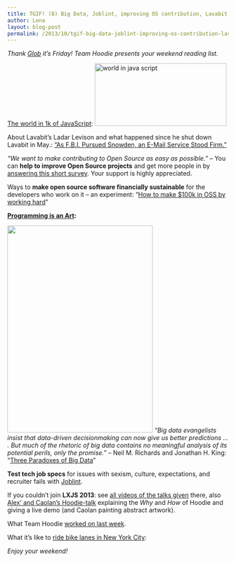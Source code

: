 ```yaml
---
title: TGIF! (8) Big Data, Joblint, improving OS contribution, Lavabit, LXJS
author: Lena
layout: blog-post
permalink: /2013/10/tgif-big-data-joblint-improving-os-contribution-lavabit-lxjs/
---
```

*Thank [Glob][1] it’s Friday! Team Hoodie presents your weekend reading list.*

[The world in 1k of JavaScript][2]:
[<img class="alignnone size-medium wp-image-464" src="http://blog.hood.ie/wp-content/uploads/2013/09/Screen-Shot-2013-09-27-at-12.04.46-300x142.png" alt="world in java script" width="300" height="142" />][2]

About Lavabit&#8217;s Ladar Levison and what happened since he shut down Lavabit in May.: [&#8220;As F.B.I. Pursued Snowden, an E-Mail Service Stood Firm.&#8221;][3]

*&#8220;We want to make contributing to Open Source as easy as possible.&#8221;* – You can **help to improve Open Source projects** and get more people in by [answering this short survey][4]. Your support is highly appreciated. <!--more-->

Ways to **make open source software financially sustainable** for the developers who work on it &#8211; an experiment: &#8220;[How to make $100k in OSS by working hard][5]&#8221;

**[Programming is an Art][6]:**

[<img class="alignnone  wp-image-479" src="http://blog.hood.ie/wp-content/uploads/2013/10/programming-art-331x470.jpg" alt="" width="331" height="470" />][6]
*&#8220;Big data evangelists insist that data-driven decisionmaking can now give us better predictions &#8230; . But much of the rhetoric of big data contains no meaningful analysis of its potential perils, only the promise.&#8221;* – Neil M. Richards and Jonathan H. King: &#8220;[Three Paradoxes of Big Data][7]&#8221;

**Test tech job specs** for issues with sexism, culture, expectations, and recruiter fails with [Joblint][8].

If you couldn&#8217;t join **LXJS 2013**: see [all videos of the talks given][9] there, also [Alex&#8217; and Caolan&#8217;s Hoodie-talk][10] explaining the *Why* and *How* of Hoodie and giving a live demo (and Caolan painting abstract artwork).

What Team Hoodie [worked on last week][11].

What it&#8217;s like to [ride bike lanes in New York City][12]:



*Enjoy your weekend!*

 [1]: https://www.youtube.com/watch?v=3Wsj0fAuzBs
 [2]: http://aem1k.com/world/
 [3]: http://www.nytimes.com/2013/10/03/us/snowdens-e-mail-provider-discusses-pressure-from-fbi-to-disclose-data.html?_r=1&
 [4]: http://goodfirstpatch.com/
 [5]: http://www.mikeperham.com/2013/10/01/how-to-make-100k-in-oss-by-working-hard/
 [6]: http://geek-and-poke.com/geekandpoke/2013/9/18/the-art-of-programming
 [7]: http://papers.ssrn.com/sol3/papers.cfm?abstract_id=2325537
 [8]: https://github.com/rowanmanning/joblint
 [9]: https://www.youtube.com/channel/UCiCGpqnkj9oRzPsJBql7pGw?feature=watch
 [10]: http://blog.hood.ie/2013/10/hoodie-at-lxjs-2013/
 [11]: http://weekly.hood.ie/2013/09/30.html
 [12]: http://www.youtube.com/watch?feature=player_embedded&v=bzE-IMaegzQ